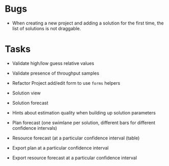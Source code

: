 # Bugs

* When creating a new project and adding a solution for the first time, the
  list of solutions is not draggable.

# Tasks

* Validate high/low guess relative values
* Validate presence of throughput samples

* Refactor Project add/edit form to use `forms` helpers

* Solution view
* Solution forecast

* Hints about estimation quality when building up solution parameters

* Plan forecast (one swimlane per solution, different bars for different confidence intervals)
* Resource forecast (at a particular confidence interval (table)

* Export plan at a particular confidence interval
* Export resource forecast at a particular confidence interval
